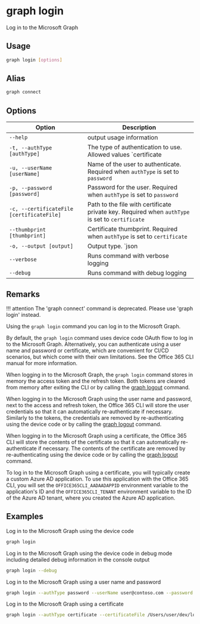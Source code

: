 # graph login

Log in to the Microsoft Graph

## Usage

```sh
graph login [options]
```

## Alias

```sh
graph connect
```

## Options

Option|Description
------|-----------
`--help`|output usage information
`-t, --authType [authType]`|The type of authentication to use. Allowed values `certificate|deviceCode|password`. Default `deviceCode`
`-u, --userName [userName]`|Name of the user to authenticate. Required when `authType` is set to `password`
`-p, --password [password]`|Password for the user. Required when `authType` is set to `password`
`-c, --certificateFile [certificateFile]`|Path to the file with certificate private key. Required when `authType` is set to `certificate`
`--thumbprint [thumbprint]`|Certificate thumbprint. Required when `authType` is set to `certificate`
`-o, --output [output]`|Output type. `json|text`. Default `text`
`--verbose`|Runs command with verbose logging
`--debug`|Runs command with debug logging

## Remarks

!!! attention
    The 'graph connect' command is deprecated. Please use 'graph login' instead.

Using the `graph login` command you can log in to the Microsoft Graph.

By default, the `graph login` command uses device code OAuth flow to log in to the Microsoft Graph. Alternatively, you can authenticate using a user name and password or certificate, which are convenient for CI/CD scenarios, but which come with their own limitations. See the Office 365 CLI manual for more information.

When logging in to the Microsoft Graph, the `graph login` command stores in memory the access token and the refresh token. Both tokens are cleared from memory after exiting the CLI or by calling the [graph logout](logout.md) command.

When logging in to the Microsoft Graph using the user name and password, next to the access and refresh token, the Office 365 CLI will store the user credentials so that it can automatically re-authenticate if necessary. Similarly to the tokens, the credentials are removed by re-authenticating using the device code or by calling the [graph logout](logout.md) command.

When logging in to the Microsoft Graph using a certificate, the Office 365 CLI will store the contents of the certificate so that it can automatically re-authenticate if necessary. The contents of the certificate are removed by re-authenticating using the device code or by calling the [graph logout](logout.md) command.

To log in to the Microsoft Graph using a certificate, you will typically create a custom Azure AD application. To use this application with the Office 365 CLI, you will set the `OFFICE365CLI_AADAADAPPID` environment variable to the application's ID and the `OFFICE365CLI_TENANT` environment variable to the ID of the Azure AD tenant, where you created the Azure AD application.

## Examples

Log in to the Microsoft Graph using the device code

```sh
graph login
```

Log in to the Microsoft Graph using the device code in debug mode including detailed debug information in the console output

```sh
graph login --debug
```

Log in to the Microsoft Graph using a user name and password

```sh
graph login --authType password --userName user@contoso.com --password pass@word1
```

Log in to the Microsoft Graph using a certificate

```sh
graph login --authType certificate --certificateFile /Users/user/dev/localhost.pfx --thumbprint 47C4885736C624E90491F32B98855AA8A7562AF1
```